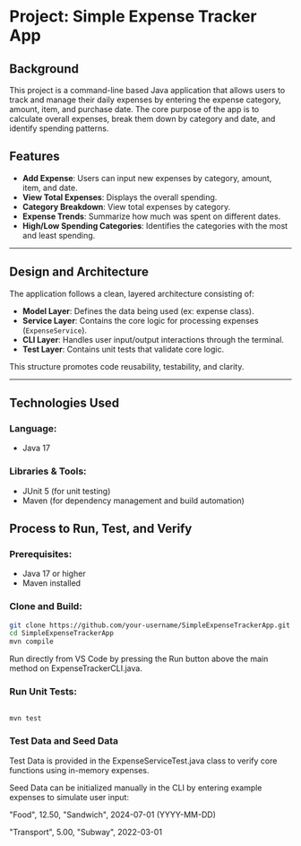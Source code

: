 #  Project: Simple Expense Tracker App

## Background  
This project is a command-line based Java application that allows users to track and manage their daily expenses 
by entering the expense category, amount, item, and purchase date. The core purpose of the app is to calculate overall
 expenses, break them down by category and date, and identify spending patterns.

## Features

- **Add Expense**: Users can input new expenses by category, amount, item, and date.
- **View Total Expenses**: Displays the overall spending.
- **Category Breakdown**: View total expenses by category.
- **Expense Trends**: Summarize how much was spent on different dates.
- **High/Low Spending Categories**: Identifies the categories with the most and least spending.

---

## Design and Architecture

The application follows a clean, layered architecture consisting of:

- **Model Layer**: Defines the data being used (ex: expense class).
- **Service Layer**: Contains the core logic for processing expenses (`ExpenseService`).
- **CLI Layer**: Handles user input/output interactions through the terminal.
- **Test Layer**: Contains unit tests that validate core logic.

This structure promotes code reusability, testability, and clarity.

---

## Technologies Used

### Language:
- Java 17

### Libraries & Tools:
- JUnit 5 (for unit testing)
- Maven (for dependency management and build automation)


## Process to Run, Test, and Verify

### Prerequisites:
- Java 17 or higher
- Maven installed

###  Clone and Build:
```bash
git clone https://github.com/your-username/SimpleExpenseTrackerApp.git
cd SimpleExpenseTrackerApp
mvn compile
```
Run directly from VS Code by pressing the Run button above the main method on ExpenseTrackerCLI.java.

 ### Run Unit Tests:

 ```bash

mvn test

```

### Test Data and Seed Data

Test Data is provided in the ExpenseServiceTest.java class to verify core functions using in-memory expenses.

Seed Data can be initialized manually in the CLI by entering example expenses to simulate user input:

"Food", 12.50, "Sandwich", 2024-07-01 (YYYY-MM-DD)

"Transport", 5.00, "Subway", 2022-03-01
